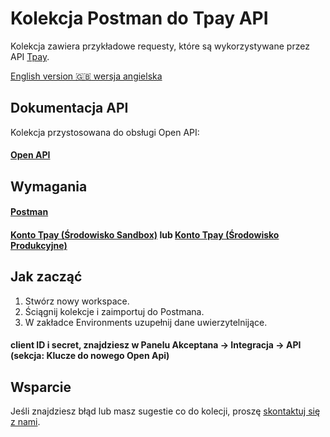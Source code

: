 # Kolekcja Postman do Tpay API 

Kolekcja zawiera przykładowe requesty, które są wykorzystywane przez API [Tpay](https://tpay.com/).

[English version :gb: wersja angielska](./README.md)

## Dokumentacja API

Kolekcja przystosowana do obsługi Open API: 

#### [Open API](https://openapi.tpay.com/)
 
## Wymagania

#### [Postman](https://postman.com/)
#### [Konto Tpay (Środowisko Sandbox)](https://register.sandbox.tpay.com) lub [Konto Tpay (Środowisko Produkcyjne)](https://register.tpay.com)

## Jak zacząć
1. Stwórz nowy workspace.
2. Ściągnij kolekcje i zaimportuj do Postmana.
3. W zakładce Environments uzupełnij dane uwierzytelnijące. 

#### client ID i secret, znajdziesz w Panelu Akceptana -> Integracja -> API (sekcja: Klucze do nowego Open Api)


## Wsparcie
Jeśli znajdziesz błąd lub masz sugestie co do kolecji, proszę [skontaktuj się z nami](https://tpay.com/kontakt).


